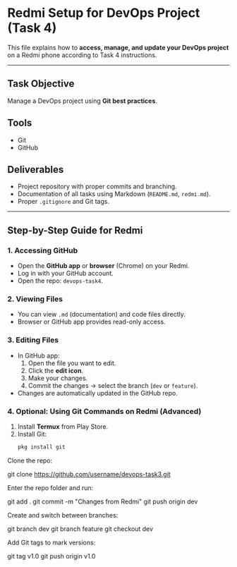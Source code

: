 # Redmi Setup for DevOps Project (Task 4)

This file explains how to **access, manage, and update your DevOps project** on a Redmi phone according to Task 4 instructions.

---

## Task Objective
Manage a DevOps project using **Git best practices**.

## Tools
- Git
- GitHub

## Deliverables
- Project repository with proper commits and branching.
- Documentation of all tasks using Markdown (`README.md`, `redmi.md`).
- Proper `.gitignore` and Git tags.

---

## Step-by-Step Guide for Redmi

### 1. Accessing GitHub
- Open the **GitHub app** or **browser** (Chrome) on your Redmi.
- Log in with your GitHub account.
- Open the repo: `devops-task4`.

### 2. Viewing Files
- You can view `.md` (documentation) and code files directly.
- Browser or GitHub app provides read-only access.

### 3. Editing Files
- In GitHub app:
  1. Open the file you want to edit.
  2. Click the **edit icon**.
  3. Make your changes.
  4. Commit the changes → select the branch (`dev` or `feature`).
- Changes are automatically updated in the GitHub repo.

### 4. Optional: Using Git Commands on Redmi (Advanced)
1. Install **Termux** from Play Store.
2. Install Git:
   ```bash
   pkg install git
Clone the repo:

git clone https://github.com/username/devops-task3.git

Enter the repo folder and run:

git add .
git commit -m "Changes from Redmi"
git push origin dev

Create and switch between branches:

git branch dev
git branch feature
git checkout dev

Add Git tags to mark versions:

git tag v1.0
git push origin v1.0



